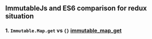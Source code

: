 ## ImmutableJs and ES6 comparison for redux situation



### 1. `Immutable.Map.get` vs `{}` [immutable_map_get](immutable_map_get.js)
